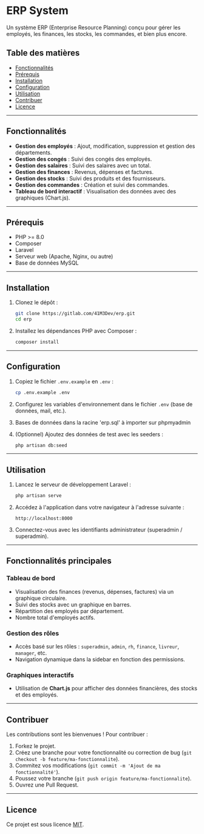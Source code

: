# ERP System

Un système ERP (Enterprise Resource Planning) conçu pour gérer les employés, les finances, les stocks, les commandes, et bien plus encore.

## Table des matières

- [Fonctionnalités](#fonctionnalités)
- [Prérequis](#prérequis)
- [Installation](#installation)
- [Configuration](#configuration)
- [Utilisation](#utilisation)
- [Contribuer](#contribuer)
- [Licence](#licence)

---

## Fonctionnalités

- **Gestion des employés** : Ajout, modification, suppression et gestion des départements.
- **Gestion des congés** : Suivi des congés des employés.
- **Gestion des salaires** : Suivi des salaires avec un total.
- **Gestion des finances** : Revenus, dépenses et factures.
- **Gestion des stocks** : Suivi des produits et des fournisseurs.
- **Gestion des commandes** : Création et suivi des commandes.
- **Tableau de bord interactif** : Visualisation des données avec des graphiques (Chart.js).

---

## Prérequis

- PHP >= 8.0
- Composer
- Laravel
- Serveur web (Apache, Nginx, ou autre)
- Base de données MySQL

---

## Installation

1. Clonez le dépôt :

   ```bash
   git clone https://gitlab.com/41M3Dev/erp.git
   cd erp
   ```

2. Installez les dépendances PHP avec Composer :

   ```bash
   composer install
   ```

---

## Configuration

1. Copiez le fichier `.env.example` en `.env` :

   ```bash
   cp .env.example .env
   ```

2. Configurez les variables d'environnement dans le fichier `.env` (base de données, mail, etc.).

3. Bases de données dans la racine 'erp.sql' à importer sur phpmyadmin

4. (Optionnel) Ajoutez des données de test avec les seeders :

   ```bash
   php artisan db:seed
   ```

---

## Utilisation

1. Lancez le serveur de développement Laravel :

   ```bash
   php artisan serve
   ```

2. Accédez à l'application dans votre navigateur à l'adresse suivante :

   ```
   http://localhost:8000
   ```

3. Connectez-vous avec les identifiants administrateur (superadmin / superadmin).

---

## Fonctionnalités principales

### Tableau de bord

- Visualisation des finances (revenus, dépenses, factures) via un graphique circulaire.
- Suivi des stocks avec un graphique en barres.
- Répartition des employés par département.
- Nombre total d'employés actifs.

### Gestion des rôles

- Accès basé sur les rôles : `superadmin`, `admin`, `rh`, `finance`, `livreur`, `manager`, etc.
- Navigation dynamique dans la sidebar en fonction des permissions.

### Graphiques interactifs

- Utilisation de **Chart.js** pour afficher des données financières, des stocks et des employés.

---

## Contribuer

Les contributions sont les bienvenues ! Pour contribuer :

1. Forkez le projet.
2. Créez une branche pour votre fonctionnalité ou correction de bug (`git checkout -b feature/ma-fonctionnalite`).
3. Commitez vos modifications (`git commit -m 'Ajout de ma fonctionnalité'`).
4. Poussez votre branche (`git push origin feature/ma-fonctionnalite`).
5. Ouvrez une Pull Request.

---

## Licence

Ce projet est sous licence [MIT](LICENSE).
